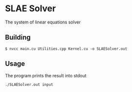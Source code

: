 # SLAE Solver

The system of linear equations solver

## Building

```
$ nvcc main.cu Utilities.cpp Kernel.cu -o SLAESolver.out
```

## Usage
The program prints the result into stdout
```
./SLAESolver.out input
```
